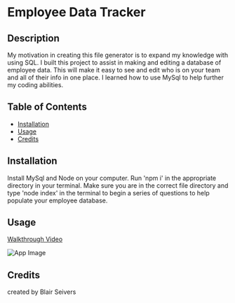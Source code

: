 # Employee Data Tracker

## Description
My motivation in creating this file generator is to expand my knowledge with using SQL.
I built this project to assist in making and editing a database of employee data.
This will make it easy to see and edit who is on your team and all of their info in one place.
I learned how to use MySql to help further my coding abilities.

## Table of Contents 

- [Installation](#installation)
- [Usage](#usage)
- [Credits](#credits)

## Installation

Install MySql and Node on your computer. Run 'npm i' in the appropriate directory in your terminal. Make sure you are in the correct file directory and type 'node index' in the terminal to begin a series of questions to help populate your employee database.

## Usage
[Walkthrough Video]()

![App Image]()

## Credits

created by Blair Seivers